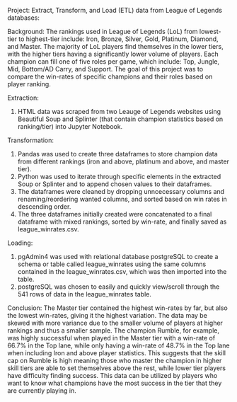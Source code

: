 Project: Extract, Transform, and Load (ETL) data from League of Legends databases:

Background: The rankings used in League of Legends (LoL) from lowest-tier to highest-tier include: Iron, Bronze, Silver, Gold, Platinum, Diamond, and Master. The majority of LoL players find themselves in the lower tiers, with the higher tiers having a significantly lower volume of players. Each champion can fill one of five roles per game, which include: Top, Jungle, Mid, Bottom/AD Carry, and Support. The goal of this project was to compare the win-rates of specific champions and their roles based on player ranking.

Extraction:
1) HTML data was scraped from two Leauge of Legends websites using Beautiful Soup and Splinter (that contain champion statistics based on ranking/tier) into Jupyter Notebook.
    
Transformation:
1) Pandas was used to create three dataframes to store champion data from different rankings (iron and above, platinum and above, and master tier).
2) Python was used to iterate through specific elements in the extracted Soup or Splinter and to append chosen values to their dataframes. 
3) The dataframes were cleaned by dropping unncecessary columns and renaming/reordering wanted columns, and sorted based on win rates in descending order.
4) The three dataframes initially created were concatenated to a final dataframe with mixed rankings, sorted by win-rate, and finally saved as league_winrates.csv.
    
Loading:
1) pgAdmin4 was used with relational database postgreSQL to create a schema or table called league_winrates using the same columns contained in the league_winrates.csv, which was then imported into the table.
2) postgreSQL was chosen to easily and quickly view/scroll through the 541 rows of data in the league_winrates table.

Conclusion: The Master tier contained the highest win-rates by far, but also the lowest win-rates, giving it the highest variation. The data may be skewed with more variance due to the smaller volume of players at higher rankings and thus a smaller sample. The champion Rumble, for example, was highly successful when played in the Master tier with a win-rate of 66.7% in the Top lane, while only having a win-rate of 48.7% in the Top lane when including Iron and above player statistics. This suggests that the skill cap on Rumble is high meaning those who master the champion in higher skill tiers are able to set themselves above the rest, while lower tier players have difficulty finding success. This data can be utilized by players who want to know what champions have the most success in the tier that they are currently playing in.



